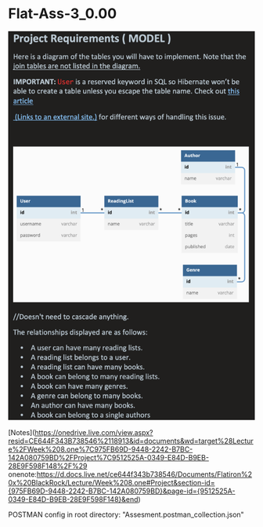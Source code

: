 # Flat-Ass-3_0.00
![img.png](img.png)

[Notes](https://onedrive.live.com/view.aspx?resid=CE644F343B738546%2118913&id=documents&wd=target%28Lecture%2FWeek%208.one%7C975FB69D-9448-2242-B7BC-142A080759BD%2FProject%7C9512525A-0349-E84D-B9EB-28E9F598F148%2F%29
onenote:https://d.docs.live.net/ce644f343b738546/Documents/Flatiron%20x%20BlackRock/Lecture/Week%208.one#Project&section-id={975FB69D-9448-2242-B7BC-142A080759BD}&page-id={9512525A-0349-E84D-B9EB-28E9F598F148}&end)


POSTMAN config in root directory: "Assesment.postman_collection.json"